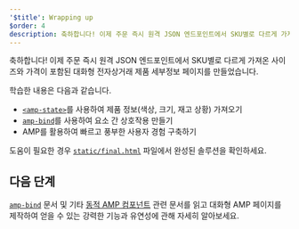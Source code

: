 ```yaml
---
'$title': Wrapping up
$order: 4
description: 축하합니다! 이제 주문 즉시 원격 JSON 엔드포인트에서 SKU별로 다르게 가져온 사이즈와 가격이 포함된 대화형 전자상거래 제품 세부정보 페이지를 만들었습니다.
---
```


축하합니다! 이제 주문 즉시 원격 JSON 엔드포인트에서 SKU별로 다르게 가져온 사이즈와 가격이 포함된 대화형 전자상거래 제품 세부정보 페이지를 만들었습니다.

학습한 내용은 다음과 같습니다.

- [`<amp-state>`](../../../../documentation/components/reference/amp-bind.md#state)를 사용하여 제품 정보(색상, 크기, 재고 상황) 가져오기
- [`amp-bind`](../../../../documentation/components/reference/amp-bind.md)를 사용하여 요소 간 상호작용 만들기
- AMP를 활용하여 빠르고 풍부한 사용자 경험 구축하기

도움이 필요한 경우 [`static/final.html`](https://github.com/googlecodelabs/advanced-interactivity-in-amp/blob/master/static/final.html) 파일에서 완성된 솔루션을 확인하세요.

## 다음 단계

[`amp-bind`](../../../../documentation/components/reference/amp-bind.md) 문서 및 기타 [동적 AMP 컴포넌트](../../../../documentation/components/index.html) 관련 문서를 읽고 대화형 AMP 페이지를 제작하여 얻을 수 있는 강력한 기능과 유연성에 관해 자세히 알아보세요.
